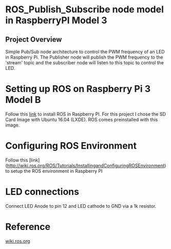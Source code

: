 # ROS_Publish_Subscribe node model in RaspberryPI Model 3

## Project Overview
Simple Pub/Sub node architecture to control the PWM frequency of an LED in Raspberry Pi. The Publisher node will publish the PWM frequency to the 'stream' topic and the subscriber node will listen to this topic to control the LED.

# Setting up ROS on Raspberry Pi 3 Model B
Follow this [link](http://wiki.ros.org/ROSberryPi/Installing%20ROS%20Kinetic%20on%20the%20Raspberry%20Pi) to install ROS in Raspberry PI. For this project I chose the SD Card Image with Ubuntu 16.04 (LXDE). ROS comes preinstalled with this image.

# Configuring ROS Environment
Follow this [link] (http://wiki.ros.org/ROS/Tutorials/InstallingandConfiguringROSEnvironment) to setup the ROS environment in Raspberry PI


# LED connections
Connect LED Anode to pin 12 and LED cathode to GND via a 1k resistor.

# Reference
[wiki.ros.org](http://wiki.ros.org/ROS/Tutorials/WritingPublisherSubscriber%28python%29)
